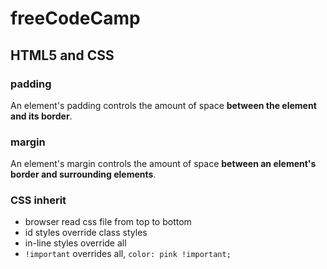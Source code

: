 # freeCodeCamp

## HTML5 and CSS

### padding

An element's padding controls the amount of space **between the element and its border**.

### margin

An element's margin controls the amount of space **between an element's border and surrounding elements**.

### CSS inherit

- browser read css file from top to bottom
- id styles override class styles
- in-line styles override all
- `!important` overrides all, `color: pink !important;`
